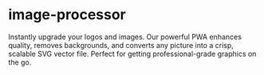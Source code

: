 # image-processor
Instantly upgrade your logos and images. Our powerful PWA enhances quality, removes backgrounds, and converts any picture into a crisp, scalable SVG vector file. Perfect for getting professional-grade graphics on the go.
